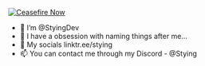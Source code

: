 [![Ceasefire Now](https://badge.techforpalestine.org/default)](https://techforpalestine.org/learn-more)

- 👋 I’m @StyingDev
- 👀 I have a obsession with naming things after me...
- 🌱 My socials linktr.ee/stying
- 📫 You can contact me through my Discord - @Stying

<!---
StyingDev/StyingDev is a ✨ special ✨ repository because its `README.md` (this file) appears on your GitHub profile.
You can click the Preview link to take a look at your changes.
--->
